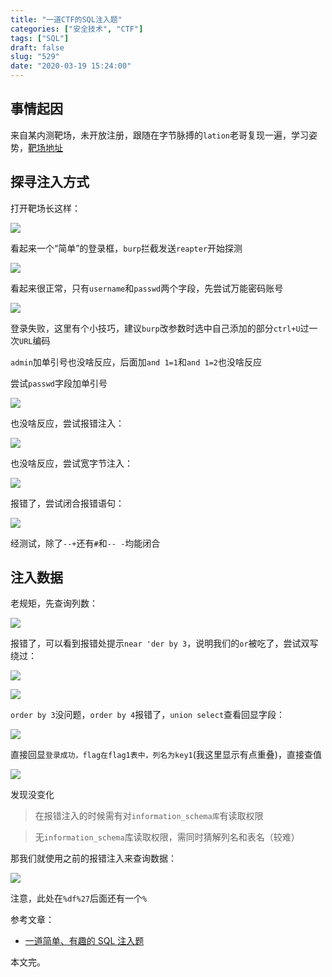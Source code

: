 ```yaml
---
title: "一道CTF的SQL注入题"
categories: ["安全技术", "CTF"]
tags: ["SQL"]
draft: false
slug: "529"
date: "2020-03-19 15:24:00"
---
```


## 事情起因

来自某内测靶场，未开放注册，跟随在字节脉搏的`lation`老哥复现一遍，学习姿势，[靶场地址][1]

## 探寻注入方式

打开靶场长这样：

![][2]

看起来一个“简单”的登录框，`burp`拦截发送`reapter`开始探测

![][3]

看起来很正常，只有`username`和`passwd`两个字段，先尝试万能密码账号

![][4]

登录失败，这里有个小技巧，建议`burp`改参数时选中自己添加的部分`ctrl+U`过一次`URL`编码

`admin`加单引号也没啥反应，后面加`and 1=1`和`and 1=2`也没啥反应

尝试`passwd`字段加单引号

![][5]

也没啥反应，尝试报错注入：

![][6]

也没啥反应，尝试宽字节注入：

![][7]

报错了，尝试闭合报错语句：

![][8]

经测试，除了`--+`还有`#`和`-- -`均能闭合

## 注入数据

老规矩，先查询列数：

![][9]

报错了，可以看到报错处提示`near 'der by 3`，说明我们的`or`被吃了，尝试双写绕过：

![][10]

![][11]

`order by 3`没问题，`order by 4`报错了，`union select`查看回显字段：

![][12]

直接回显`登录成功，flag在flag1表中，列名为key1`(我这里显示有点重叠)，直接查值

![][13]

发现没变化

> 在报错注入的时候需有对`information_schema库`有读取权限

> 无`information_schema`库读取权限，需同时猜解列名和表名（较难）

那我们就使用之前的报错注入来查询数据：

![][14]

注意，此处在`%df%27`后面还有一个`%`

参考文章：

- [一道简单、有趣的 SQL 注入题][15]

本文完。

[1]: http://dcnctf.com:2020/sqli/index.php
[2]: https://img.soapffz.com/archives_img/2020/03/19/archives_20200319_153332.png
[3]: https://img.soapffz.com/archives_img/2020/03/19/archives_20200319_153524.png
[4]: https://img.soapffz.com/archives_img/2020/03/19/archives_20200319_153831.png
[5]: https://img.soapffz.com/archives_img/2020/03/19/archives_20200319_154130.png
[6]: https://img.soapffz.com/archives_img/2020/03/19/archives_20200319_154630.png
[7]: https://img.soapffz.com/archives_img/2020/03/19/archives_20200319_154830.png
[8]: https://img.soapffz.com/archives_img/2020/03/19/archives_20200319_154941.png
[9]: https://img.soapffz.com/archives_img/2020/03/19/archives_20200319_155135.png
[10]: https://img.soapffz.com/archives_img/2020/03/19/archives_20200319_155251.png
[11]: https://img.soapffz.com/archives_img/2020/03/19/archives_20200319_155323.png
[12]: https://img.soapffz.com/archives_img/2020/03/19/archives_20200319_155422.png
[13]: https://img.soapffz.com/archives_img/2020/03/19/archives_20200319_160421.png
[14]: https://img.soapffz.com/archives_img/2020/03/19/archives_20200319_161335.png
[15]: https://mp.weixin.qq.com/s/ZO5LXeCN-I6dodRZYsbUrQ
